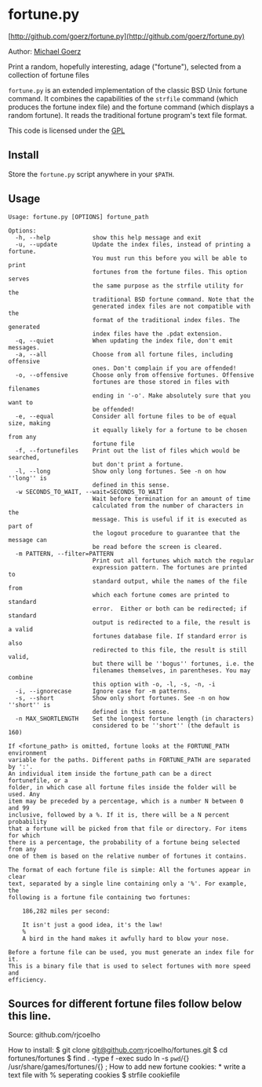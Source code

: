 # fortune.py

[http://github.com/goerz/fortune.py](http://github.com/goerz/fortune.py)

Author: [Michael Goerz](http://michaelgoerz.net)

Print a random, hopefully interesting, adage ("fortune"), selected from a
collection of fortune files

`fortune.py` is an extended implementation of the classic BSD Unix fortune
command. It combines the capabilities of the `strfile` command (which produces
the fortune index file) and the fortune command (which displays a random
fortune). It reads the traditional fortune program's text file format.

This code is licensed under the [GPL](http://www.gnu.org/licenses/gpl.html)

## Install ##

Store the `fortune.py` script anywhere in your `$PATH`.

## Usage ##

    Usage: fortune.py [OPTIONS] fortune_path

    Options:
      -h, --help            show this help message and exit
      -u, --update          Update the index files, instead of printing a fortune.
                            You must run this before you will be able to print
                            fortunes from the fortune files. This option serves
                            the same purpose as the strfile utility for the
                            traditional BSD fortune command. Note that the
                            generated index files are not compatible with the
                            format of the traditional index files. The generated
                            index files have the .pdat extension.
      -q, --quiet           When updating the index file, don't emit messages.
      -a, --all             Choose from all fortune files, including offensive
                            ones. Don't complain if you are offended!
      -o, --offensive       Choose only from offensive fortunes. Offensive
                            fortunes are those stored in files with filenames
                            ending in '-o'. Make absolutely sure that you want to
                            be offended!
      -e, --equal           Consider all fortune files to be of equal size, making
                            it equally likely for a fortune to be chosen from any
                            fortune file
      -f, --fortunefiles    Print out the list of files which would be searched,
                            but don't print a fortune.
      -l, --long            Show only long fortunes. See -n on how ''long'' is
                            defined in this sense.
      -w SECONDS_TO_WAIT, --wait=SECONDS_TO_WAIT
                            Wait before termination for an amount of time
                            calculated from the number of characters in the
                            message. This is useful if it is executed as part of
                            the logout procedure to guarantee that the message can
                            be read before the screen is cleared.
      -m PATTERN, --filter=PATTERN
                            Print out all fortunes which match the regular
                            expression pattern. The fortunes are printed to
                            standard output, while the names of the file from
                            which each fortune comes are printed to standard
                            error.  Either or both can be redirected; if standard
                            output is redirected to a file, the result is a valid
                            fortunes database file. If standard error is also
                            redirected to this file, the result is still valid,
                            but there will be ''bogus'' fortunes, i.e. the
                            filenames themselves, in parentheses. You may combine
                            this option with -o, -l, -s, -n, -i
      -i, --ignorecase      Ignore case for -m patterns.
      -s, --short           Show only short fortunes. See -n on how ''short'' is
                            defined in this sense.
      -n MAX_SHORTLENGTH    Set the longest fortune length (in characters)
                            considered to be ''short'' (the default is 160)

    If <fortune_path> is omitted, fortune looks at the FORTUNE_PATH environment
    variable for the paths. Different paths in FORTUNE_PATH are separated by ':'.
    An individual item inside the fortune_path can be a direct fortunefile, or a
    folder, in which case all fortune files inside the folder will be used. Any
    item may be preceded by a percentage, which is a number N between 0  and 99
    inclusive, followed by a %. If it is, there will be a N percent probability
    that a fortune will be picked from that file or directory. For items for which
    there is a percentage, the probability of a fortune being selected from any
    one of them is based on the relative number of fortunes it contains.

    The format of each fortune file is simple: All the fortunes appear in clear
    text, separated by a single line containing only a '%'. For example, the
    following is a fortune file containing two fortunes:

        186,282 miles per second:

        It isn't just a good idea, it's the law!
        %
        A bird in the hand makes it awfully hard to blow your nose.

    Before a fortune file can be used, you must generate an index file for it.
    This is a binary file that is used to select fortunes with more speed and
    efficiency.

## Sources for different fortune files follow below this line.

Source: github.com/rjcoelho

How to install:
	$ git clone git@github.com:rjcoelho/fortunes.git
	$ cd fortunes/fortunes
	$ find . -type f -exec sudo ln -s `pwd`/{} /usr/share/games/fortunes/{} \;
How to add new fortune cookies:
	* write a text file with % seperating cookies
	$ strfile cookiefile 
